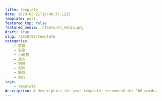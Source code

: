 ```yaml
---
title: template
date: 2020-05-21T10:46:37.121Z
template: post
featured_top: false
featured_media: ./featured_media.png
draft: true
slug: /2020/05/template
categories: 
    - 前端
    - 安全
    - 小玩意
    - 观点
    - 钢琴
    - 短片
    - 摄影
    - 旅行
tags:
    - template
description: A description for post template, recommend for 100 words. Must have one category, most have two. Recommend have two or three tags. Date is UTC format.
---
```


<!-- endExcerpt -->
